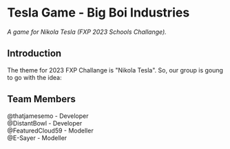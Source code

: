 # Tesla Game - Big Boi Industries
*A game for Nikola Tesla (FXP 2023 Schools Challange).*

## Introduction
The theme for 2023 FXP Challange is "Nikola Tesla". So, our group is goung to go with the idea: 

## Team Members
@thatjamesemo - Developer  
@DistantBowl - Developer  
@FeaturedCloud59 - Modeller  
@E-Sayer - Modeller  
